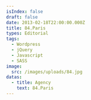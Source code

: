 ```yaml
---
isIndex: false
draft: false
date: 2013-02-18T22:00:00.000Z
title: 84.Paris
types: Editorial
tags:
  - Wordpress
  - jQuery
  - Javascript
  - SASS
image:
  src: /images/uploads/84.jpg
datas:
  - title: Agency
    text: 84.Paris
---
```

